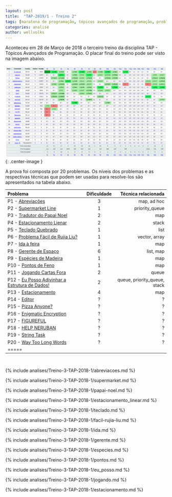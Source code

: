 ```yaml
---
layout: post
title:  "TAP-2019/1 - Treino 2"
tags: [maratona de programação, tópicos avançados de programação, problemset, analise]
categories: analise
author: wellvolks
---
```


Aconteceu em 28 de Março de 2018 o terceiro treino da disciplina TAP - Tópicos Avançados de Programação. O placar final do treino pode ser visto na imagem abaixo.

![Placar final do Treino-2 - TAP/2019-1](/_assets/images/placar-treino-2-tap-2019-1.png){: .center-image }


A prova foi composta por 20 problemas. Os níveis dos problemas e as respectivas técnicas que podem ser usadas para resolve-los são apresentados na tabela abaixo.

| Problema                                                              | Dificuldade | Técnica relacionada         |
|:----------------------------------------------------------------------|:-----------:|----------------------------:|
| P1 - <a href="#abreviacoes">Abreviações</a>                           | 3           | map, ad hoc                 |
| P2 - <a href="#supermarket">Supermarket Line</a>                      | 1           | priority_queue              |
| P3 - <a href="#papai-noel">Tradutor do Papai Noel</a>                 | 2           | map                         |
| P4 - <a href="#estacionamento_linear">Estacionamento Lienar</a>       | 2           | stack                       |
| P5 - <a href="#teclado">Teclado Quebrado</a>                          | 1           | list                        |
| P6 - <a href="#facil-rujia-liu">Problema Fácil de Rujia Liu?</a>      | 1           | vector, array               |
| P7 - <a href="#ida">Ida à feira</a>                                   | 1           | map                         |
| P8 - <a href="#gerente">Gerente de Espaço</a>                         | 6           | list, map                   |
| P9 - <a href="#especies">Espécies de Madeira</a>                      | 1           | map                         |
| P10 - <a href="#pontos">Pontos de Feno</a>                            | 1           | map                         |
| P11 - <a href="#jogando">Jogando Cartas Fora</a>                      | 2           | queue                       |
| P12 - <a href="#eu_posso">Eu Posso Adivinhar a Estrutura de Dados!</a>| 2           | queue, priority_queue, stack|
| P13 - <a href="#estacionamento">Estacionamento</a>                    | 4           | map                         |
| P14 - <a href="#editor">Editor</a>                                    | ?           | ?                           |
| P15 - <a href="#pizza">Pizza Anyone?</a>                              | ?           | ?                           |
| P16 - <a href="#enigmatic">Enigmatic Encryption</a>                   | ?           | ?                           |
| P17 - <a href="#figureful">FIGUREFUL</a>                              | ?           | ?                           |
| P18 - <a href="#help">HELP NERUBAN</a>                                | ?           | ?                           |
| P19 - <a href="#string">String Task</a>                               | ?           | ?                           |
| P20 - <a href="#words">Way Too Long Words</a>                         | ?           | ?                           |
| =====

<br>

{% include analises/Treino-3-TAP-2018-1/abreviacoes.md %}

{% include analises/Treino-3-TAP-2018-1/supermarket.md %}

{% include analises/Treino-3-TAP-2018-1/papai-noel.md %}

{% include analises/Treino-3-TAP-2018-1/estacionamento_linear.md %}

{% include analises/Treino-3-TAP-2018-1/teclado.md %}

{% include analises/Treino-3-TAP-2018-1/facil-rujia-liu.md %}

{% include analises/Treino-3-TAP-2018-1/ida.md %}

{% include analises/Treino-3-TAP-2018-1/gerente.md %}

{% include analises/Treino-3-TAP-2018-1/especies.md %}

{% include analises/Treino-3-TAP-2018-1/pontos.md %}

{% include analises/Treino-3-TAP-2018-1/eu_posso.md %}

{% include analises/Treino-3-TAP-2018-1/jogando.md %}

{% include analises/Treino-3-TAP-2018-1/estacionamento.md %}




